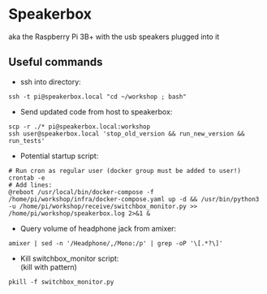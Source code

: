 # Speakerbox

aka the Raspberry Pi 3B+ with the usb speakers plugged into it

## Useful commands

- ssh into directory:

```
ssh -t pi@speakerbox.local "cd ~/workshop ; bash"
```

- Send updated code from host to speakerbox:

```
scp -r ./* pi@speakerbox.local:workshop
ssh user@speakerbox.local 'stop_old_version && run_new_version && run_tests'
```

- Potential startup script:

```
# Run cron as regular user (docker group must be added to user!)
crontab -e
# Add lines:
@reboot /usr/local/bin/docker-compose -f /home/pi/workshop/infra/docker-compose.yaml up -d && /usr/bin/python3 -u /home/pi/workshop/receive/switchbox_monitor.py >> /home/pi/workshop/speakerbox.log 2>&1 &
```

- Query volume of headphone jack from amixer:

```
amixer | sed -n '/Headphone/,/Mono:/p' | grep -oP '\[.*?\]'
```

- Kill switchbox_monitor script:  
  (kill with pattern)

```
pkill -f switchbox_monitor.py
```
